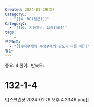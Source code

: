 ```yaml
---
Created: 2024-01-29(월)
Category1:
  - "[[4. RC(철콘)]]"
Category2:
  - "[[05. 기둥일반, 압축강도]]"
tags:
  - ✏️
관련노트:
  - "[[수직부재와 수평부재의 강도가 다를 때]]"
정답:
---
```

중요::4
풀이::
반복도::
#  132-1-4

![[스크린샷 2024-01-29 오후 4.23.49.png]]